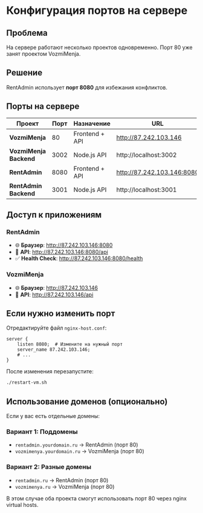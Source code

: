 # Конфигурация портов на сервере

## Проблема
На сервере работают несколько проектов одновременно. Порт 80 уже занят проектом VozmiMenja.

## Решение
RentAdmin использует **порт 8080** для избежания конфликтов.

## Порты на сервере

| Проект | Порт | Назначение | URL |
|--------|------|------------|-----|
| **VozmiMenja** | 80 | Frontend + API | http://87.242.103.146 |
| **VozmiMenja Backend** | 3002 | Node.js API | http://localhost:3002 |
| **RentAdmin** | 8080 | Frontend + API | http://87.242.103.146:8080 |
| **RentAdmin Backend** | 3001 | Node.js API | http://localhost:3001 |

## Доступ к приложениям

### RentAdmin
- 🌐 **Браузер**: http://87.242.103.146:8080
- 📡 **API**: http://87.242.103.146:8080/api
- ✅ **Health Check**: http://87.242.103.146:8080/health

### VozmiMenja
- 🌐 **Браузер**: http://87.242.103.146
- 📡 **API**: http://87.242.103.146/api

## Если нужно изменить порт

Отредактируйте файл `nginx-host.conf`:

```nginx
server {
    listen 8080;  # Измените на нужный порт
    server_name 87.242.103.146;
    # ...
}
```

После изменения перезапустите:

```bash
./restart-vm.sh
```

## Использование доменов (опционально)

Если у вас есть отдельные домены:

### Вариант 1: Поддомены
- `rentadmin.yourdomain.ru` → RentAdmin (порт 80)
- `vozmimenya.yourdomain.ru` → VozmiMenja (порт 80)

### Вариант 2: Разные домены
- `rentadmin.ru` → RentAdmin (порт 80)
- `vozmimenya.ru` → VozmiMenja (порт 80)

В этом случае оба проекта смогут использовать порт 80 через nginx virtual hosts.
